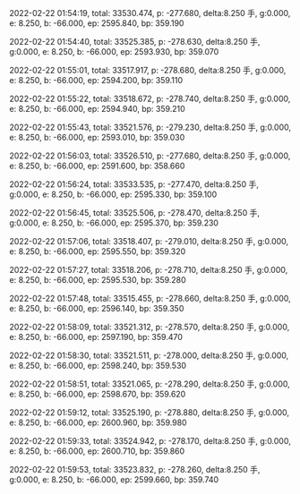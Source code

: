 2022-02-22 01:54:19, total: 33530.474, p: -277.680, delta:8.250 手, g:0.000, e: 8.250, b: -66.000, ep: 2595.840, bp: 359.190

2022-02-22 01:54:40, total: 33525.385, p: -278.630, delta:8.250 手, g:0.000, e: 8.250, b: -66.000, ep: 2593.930, bp: 359.070

2022-02-22 01:55:01, total: 33517.917, p: -278.680, delta:8.250 手, g:0.000, e: 8.250, b: -66.000, ep: 2594.200, bp: 359.110

2022-02-22 01:55:22, total: 33518.672, p: -278.740, delta:8.250 手, g:0.000, e: 8.250, b: -66.000, ep: 2594.940, bp: 359.210

2022-02-22 01:55:43, total: 33521.576, p: -279.230, delta:8.250 手, g:0.000, e: 8.250, b: -66.000, ep: 2593.010, bp: 359.030

2022-02-22 01:56:03, total: 33526.510, p: -277.680, delta:8.250 手, g:0.000, e: 8.250, b: -66.000, ep: 2591.600, bp: 358.660

2022-02-22 01:56:24, total: 33533.535, p: -277.470, delta:8.250 手, g:0.000, e: 8.250, b: -66.000, ep: 2595.330, bp: 359.100

2022-02-22 01:56:45, total: 33525.506, p: -278.470, delta:8.250 手, g:0.000, e: 8.250, b: -66.000, ep: 2595.370, bp: 359.230

2022-02-22 01:57:06, total: 33518.407, p: -279.010, delta:8.250 手, g:0.000, e: 8.250, b: -66.000, ep: 2595.550, bp: 359.320

2022-02-22 01:57:27, total: 33518.206, p: -278.710, delta:8.250 手, g:0.000, e: 8.250, b: -66.000, ep: 2595.530, bp: 359.280

2022-02-22 01:57:48, total: 33515.455, p: -278.660, delta:8.250 手, g:0.000, e: 8.250, b: -66.000, ep: 2596.140, bp: 359.350

2022-02-22 01:58:09, total: 33521.312, p: -278.570, delta:8.250 手, g:0.000, e: 8.250, b: -66.000, ep: 2597.190, bp: 359.470

2022-02-22 01:58:30, total: 33521.511, p: -278.000, delta:8.250 手, g:0.000, e: 8.250, b: -66.000, ep: 2598.240, bp: 359.530

2022-02-22 01:58:51, total: 33521.065, p: -278.290, delta:8.250 手, g:0.000, e: 8.250, b: -66.000, ep: 2598.670, bp: 359.620

2022-02-22 01:59:12, total: 33525.190, p: -278.880, delta:8.250 手, g:0.000, e: 8.250, b: -66.000, ep: 2600.960, bp: 359.980

2022-02-22 01:59:33, total: 33524.942, p: -278.170, delta:8.250 手, g:0.000, e: 8.250, b: -66.000, ep: 2600.710, bp: 359.860

2022-02-22 01:59:53, total: 33523.832, p: -278.260, delta:8.250 手, g:0.000, e: 8.250, b: -66.000, ep: 2599.660, bp: 359.740